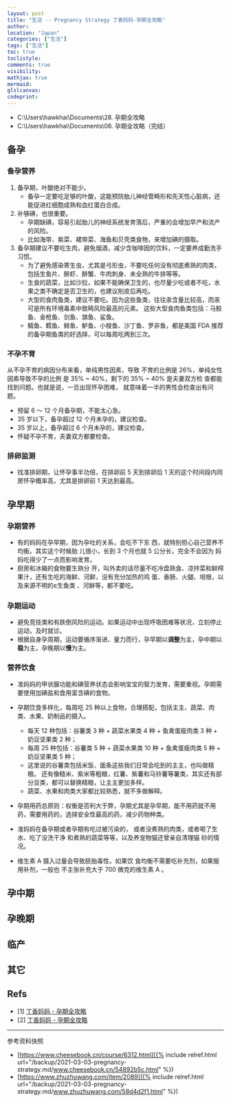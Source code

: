 ```yaml
---
layout: post
title: "生活 -- Pregnancy Strategy 丁香妈妈·孕期全攻略"
author:
location: "Japan"
categories: ["生活"]
tags: ["生活"]
toc: true
toclistyle:
comments: true
visibility:
mathjax: true
mermaid:
glslcanvas:
codeprint:
---
```


* C:\Users\hawkhai\Documents\28. 孕期全攻略
* C:\Users\hawkhai\Documents\06. 孕期全攻略（完结）


## 备孕


### 备孕营养

1. 备孕期，叶酸绝对不能少。
    * 备孕⼀定要吃⾜够的叶酸，这能预防胎⼉神经管畸形和先天性⼼脏病，还能促进红细胞成熟和⾎红蛋⽩合成。
2. 补够碘，也很重要。
    * 孕期缺碘，容易引起胎⼉的神经系统发育落后，严重的会增加早产和流产的⻛险。
    * ⽐如海带、紫菜、裙带菜、海⻥和⻉壳类⻝物，来增加碘的摄取。
3. 备孕期建议不要吃生肉，避免烟酒，减少含咖啡因的饮料，⼀定要养成勤洗⼿习惯。
    * 为了避免感染寄⽣⾍，尤其是⼸形⾍，不要吃任何没有彻底煮熟的⾁类，包括⽣⻥⽚、醉虾、醉蟹、⽜⾁刺身、未全熟的⽜排等等。
    * ⽣⻝的蔬菜，⽐如沙拉，如果不能确保卫⽣的，也尽量少吃或者不吃，⽔果之类不确定是否卫⽣的，也建议削⽪后再吃。
    * ⼤型的⻝⾁⻥类，建议不要吃。因为这些⻥类，往往汞含量⽐较⾼，⽽汞可是所有环境毒素中致畸⻛险最⾼的元素。
        这些⼤型⻝⾁⻥类包括：⻢鲛⻥、⾦枪⻥、剑⻥、旗⻥、鲨⻥。
    * 鲭⻥、鳕⻥、鲱⻥、鲈⻥、⼩梭⻥、沙丁⻥、罗⾮⻥，都是美国 FDA 推荐的备孕期⻥类的好选择，可以每周吃两到三次。


### 不孕不育

从不孕不育的病因分布来看，单纯男性因素，导致
不育的⽐例是 26%，单纯⼥性因素导致不孕的⽐例
是 35% ~ 40%，剩下的 35% ~ 40% 是夫妻双⽅检
查都能找到问题。也就是说，⼀旦出现怀孕困难，
就意味着⼀半的男性会检查出有问题。

* 预留 6 ～ 12 个⽉备孕期，不能太⼼急。
* 35 岁以下，备孕超过 12 个⽉未孕的，建议检查。
* 35 岁以上，备孕超过 6 个⽉未孕的，建议检查。
* 怀疑不孕不育，夫妻双⽅都要检查。


### 排卵监测

* 找准排卵期，让怀孕事半功倍，在排卵前 5 天到排卵后 1 天的这个时间段内同房怀孕概率高，尤其是排卵前 1 天达到最高。


## 孕早期


### 孕期营养

* 有的妈妈在孕早期，因为孕吐的关系，会吃不下东
⻄，就特别担⼼⾃⼰营养不均衡。其实这个时候胎
⼉很⼩，⻓到 3 个⽉也就 5 公分⻓，完全不会因为
妈妈吃得少了⼀点⽽影响发育。
* 厨房和冰箱的⻝物要⽣熟分
开，叫外卖的话尽量不吃冷盘熟⻝、凉拌菜和鲜榨
果汁，还有⽣吃的海鲜、河鲜，没有充分加热的鸡
蛋、⾹肠、⽕腿、培根，以及来源不明的ᰀ⽣⻥类
、河鲜等，都不要吃。


### 孕期运动

* 避免竞技类和有跌倒风险的运动。如果运动中出现呼吸困难等状况，立刻停止运动，及时就诊。
* 根据自身孕周期，运动要循序渐进、量力而行，孕早期以**调整**为主，孕中期以**稳**为主，孕晚期以**慢**为主。


### 营养饮食

* 准妈妈的甲状腺功能和碘营养状态会影响宝宝的智力发育，需要重视。孕期需要使用加碘盐和食用富含碘的食物。
* 孕期饮食多样化，每周吃 25 种以上食物，合理搭配，包括主主、蔬菜、肉类、水果、奶制品的摄入。
    * 每天 12 种包括：谷薯类 3 种 + 蔬菜水果类 4 种 + 鱼禽蛋瘦肉类 3 种 + 奶豆坚果类 2 种；
    * 每周 25 种包括：谷薯类 5 种 + 蔬菜水果类 10 种 + 鱼禽蛋瘦肉类 5 种 + 奶豆坚果类 5 种；
    * 这里说的谷薯类包括米饭、面条这些我们日常会吃到的主主，也叫做精粮。
        还有像糙米、紫米等粗粮，红薯、紫薯和马铃薯等薯类，其实还有部分豆类，都可以替换精粮，让主主更加多样。
    * 蔬菜、水果和肉类大家都比较熟悉，就不多做解释。

* 孕期用药总原则：权衡是否利大于弊，孕期尤其是孕早期，能不用药就不用药，需要用药的，选择安全性最高的药，减少药物种类。
* 准妈妈在备孕期或者孕期有吃过被污染的，
或者没煮熟的⾁类，或者喝了⽣⽔、吃了没洗⼲净
和煮熟的蔬菜等等，以及养宠物猫还曾亲⾃清理猫
砂的情况。
* 维⽣素 A 摄⼊过量会导致胚胎毒性，如果饮
⻝均衡不需要吃补充剂，如果服⽤补剂，⼀般也
不主张补充⼤于 700 微克的维⽣素 A 。


## 孕中期


## 孕晚期


## 临产


## 其它


## Refs

- [1] [丁香妈妈 - 孕期全攻略](https://www.cheesebook.cn/course/6312.html)
- [2] [丁香妈妈 - 孕期全攻略](https://www.zhuzhuwang.com/item/2089)

<hr class='reviewline'/>
<p class='reviewtip'><script type='text/javascript' src='{% include relref.html url="/assets/reviewjs/blogs/2021-03-03-pregnancy-strategy.md.js" %}'></script></p>
<font class='ref_snapshot'>参考资料快照</font>

- [https://www.cheesebook.cn/course/6312.html]({% include relref.html url="/backup/2021-03-03-pregnancy-strategy.md/www.cheesebook.cn/54892b5c.html" %})
- [https://www.zhuzhuwang.com/item/2089]({% include relref.html url="/backup/2021-03-03-pregnancy-strategy.md/www.zhuzhuwang.com/58d4d2f1.html" %})
